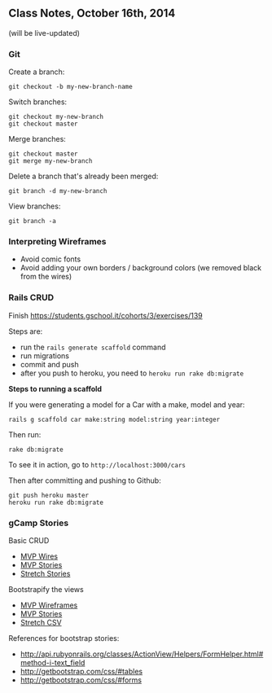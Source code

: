 ## Class Notes, October 16th, 2014

(will be live-updated)

### Git

Create a branch:

```
git checkout -b my-new-branch-name
```

Switch branches:

```
git checkout my-new-branch
git checkout master
```

Merge branches:

```
git checkout master
git merge my-new-branch
```

Delete a branch that's already been merged:

```
git branch -d my-new-branch
```

View branches:

```
git branch -a
```

### Interpreting Wireframes

* Avoid comic fonts
* Avoid adding your own borders / background colors (we removed black from the wires)

### Rails CRUD

Finish https://students.gschool.it/cohorts/3/exercises/139

Steps are:

* run the `rails generate scaffold` command
* run migrations
* commit and push
* after you push to heroku, you need to `heroku run rake db:migrate`

**Steps to running a scaffold**

If you were generating a model for a Car with a make, model and year:

```
rails g scaffold car make:string model:string year:integer
```

Then run:

```
rake db:migrate
```

To see it in action, go to `http://localhost:3000/cars`

Then after committing and pushing to Github:

```
git push heroku master
heroku run rake db:migrate
```

### gCamp Stories

Basic CRUD

* [MVP Wires](https://github.com/gSchool/boulder-g4-assets/tree/master/gCamp/0060-task-with-scaffold)
* [MVP Stories](https://raw.githubusercontent.com/gSchool/boulder-g4-assets/master/gCamp/0060-task-with-scaffold/mvp.csv)
* [Stretch Stories](https://raw.githubusercontent.com/gSchool/boulder-g4-assets/master/gCamp/0060-task-with-scaffold/mvp.csv)

Bootstrapify the views

* [MVP Wireframes](https://github.com/gSchool/boulder-g4-assets/tree/master/gCamp/0070-twitter-bootstrap-tasks)
* [MVP Stories](https://raw.githubusercontent.com/gSchool/boulder-g4-assets/master/gCamp/0070-twitter-bootstrap-tasks/mvp.csv)
* [Stretch CSV](https://github.com/gSchool/boulder-g4-assets/blob/master/gCamp/0070-twitter-bootstrap-tasks/stretch.csv)

References for bootstrap stories:

* http://api.rubyonrails.org/classes/ActionView/Helpers/FormHelper.html#method-i-text_field
* http://getbootstrap.com/css/#tables
* http://getbootstrap.com/css/#forms
